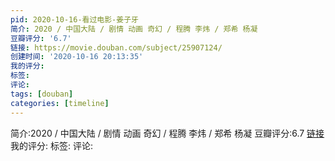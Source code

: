 ```yaml
---
pid: 2020-10-16-看过电影-姜子牙
简介: 2020 / 中国大陆 / 剧情 动画 奇幻 / 程腾 李炜 / 郑希 杨凝
豆瓣评分: '6.7'
链接: https://movie.douban.com/subject/25907124/
创建时间: '2020-10-16 20:13:35'
我的评分:
标签:
评论:
tags: [douban]
categories: [timeline]
---
```

简介:2020 / 中国大陆 / 剧情 动画 奇幻 / 程腾 李炜 / 郑希 杨凝
豆瓣评分:6.7
[链接](https://movie.douban.com/subject/25907124/)
我的评分:
标签:
评论:

